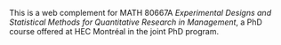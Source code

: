 This is a web complement for MATH 80667A *Experimental Designs and Statistical Methods for Quantitative Research in Management*, a PhD course offered at HEC Montréal in the joint PhD program. 
